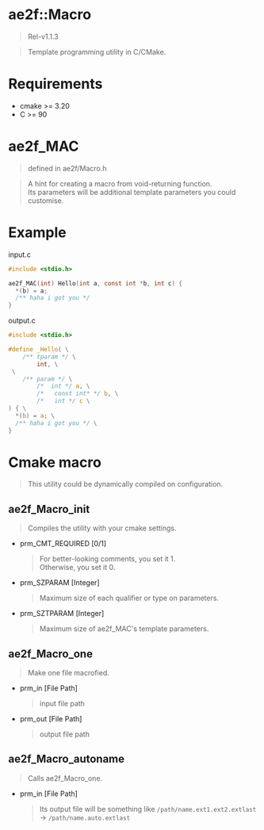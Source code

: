 # ae2f::Macro
> Rel-v1.1.3

> Template programming utility in C/CMake.  

# Requirements
- cmake >= 3.20
- C     >= 90

# ae2f_MAC 
> defined in ae2f/Macro.h

> A hint for creating a macro from void-returning function.  
> Its parameters will be additional template parameters you could customise.

# Example
input.c  
```c
#include <stdio.h>

ae2f_MAC(int) Hello(int a, const int *b, int c) {
  *(b) = a;
  /** haha i got you */
}
```

output.c  
```c
#include <stdio.h>

#define _Hello( \
	/** tparam */ \
		int, \
 \
	/** param */ \
		/*  int */ a, \
		/*   const int* */ b, \
		/*   int */ c \
) { \
  *(b) = a; \
  /** haha i got you */ \
}
```

# Cmake macro
> This utility could be dynamically compiled on configuration.  

## ae2f_Macro_init
> Compiles the utility with your cmake settings.  

- prm_CMT_REQUIRED  [0/1]
    > For better-looking comments, you set it 1.  
    > Otherwise, you set it 0.

- prm_SZPARAM       [Integer]
    > Maximum size of each qualifier or type on parameters.

- prm_SZTPARAM      [Integer]
    > Maximum size of ae2f_MAC's template parameters.

## ae2f_Macro_one
> Make one file macrofied.

- prm_in    [File Path]
    > input file path

- prm_out   [File Path]
    > output file path

## ae2f_Macro_autoname
> Calls ae2f_Macro_one.

- prm_in    [File Path]
    > Its output file will be something like `/path/name.ext1.ext2.extlast` -> `/path/name.auto.extlast`
